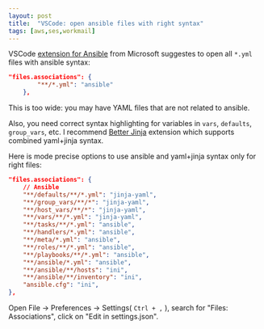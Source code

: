 ```yaml
---
layout: post
title:  "VSCode: open ansible files with right syntax"
tags: [aws,ses,workmail]
---
```


VSCode [extension for Ansible](https://marketplace.visualstudio.com/items?itemName=vscoss.vscode-ansible#user-content-syntax-highlighting) from Microsoft suggestes to open all `*.yml` files with ansible syntax:

```json
"files.associations": {
        "**/*.yml": "ansible"
    },
```

This is too wide: you may have YAML files that are not related to ansible.

Also, you need correct syntax highlighting for variables in `vars`, `defaults`, `group_vars`, etc. I recommend [Better Jinja](https://marketplace.visualstudio.com/items?itemName=samuelcolvin.jinjahtml) extension which supports combined yaml+jinja syntax.

Here is mode precise options to use ansible and yaml+jinja syntax only for right files:

```json
"files.associations": {
    // Ansible
    "**/defaults/**/*.yml": "jinja-yaml",
    "**/group_vars/**/*": "jinja-yaml",
    "**/host_vars/**/*": "jinja-yaml",
    "**/vars/**/*.yml": "jinja-yaml",
    "**/tasks/**/*.yml": "ansible",
    "**/handlers/*.yml": "ansible",
    "**/meta/*.yml": "ansible",
    "**/roles/**/*.yml": "ansible",
    "**/playbooks/**/*.yml": "ansible",
    "**/ansible/*.yml": "ansible",
    "**/ansible/**/hosts": "ini",
    "**/ansible/**/inventory": "ini",
    "ansible.cfg": "ini",
},
```

Open File -> Preferences -> Settings( `Ctrl + ,` ), search for "Files: Associations", click on "Edit in settings.json".
